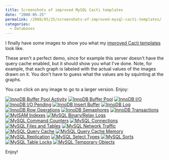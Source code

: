 ```yaml
---
title: Screenshots of improved MySQL Cacti templates
date: "2008-05-25"
permalink: /2008/05/25/screenshots-of-improved-mysql-cacti-templates/
categories:
  - Databases
---
```

<p>I finally have some images to show you what my <a href="http://code.google.com/p/mysql-cacti-templates/">improved Cacti templates</a> look like.</p>

<p>These aren't a perfect demo, since for example this server doesn't have the query cache enabled, but it should show you what I've done.  Note, for example, that each graph is labeled  with the actual values of the images drawn on it.  You don't have to guess what the values are by squinting at the graphs.</p>

<p>You can click on any image to go to a larger version.  Enjoy:</p>

<p><a href='http://www.xaprb.com/blog/wp-content/uploads/2008/05/graph_image_016.png' title='InnoDB Buffer Pool Activity'><img src='http://www.xaprb.com/blog/wp-content/uploads/2008/05/graph_image_016.thumbnail.png' alt='InnoDB Buffer Pool Activity' /></a>
<a href='http://www.xaprb.com/blog/wp-content/uploads/2008/05/graph_image_022.png' title='InnoDB Buffer Pool'><img src='http://www.xaprb.com/blog/wp-content/uploads/2008/05/graph_image_022.thumbnail.png' alt='InnoDB Buffer Pool' /></a>
<a href='http://www.xaprb.com/blog/wp-content/uploads/2008/05/graph_image_003.png' title='InnoDB I/O'><img src='http://www.xaprb.com/blog/wp-content/uploads/2008/05/graph_image_003.thumbnail.png' alt='InnoDB I/O' /></a>
<a href='http://www.xaprb.com/blog/wp-content/uploads/2008/05/graph_image_005.png' title='InnoDB I/O Pending'><img src='http://www.xaprb.com/blog/wp-content/uploads/2008/05/graph_image_005.thumbnail.png' alt='InnoDB I/O Pending' /></a>
<a href='http://www.xaprb.com/blog/wp-content/uploads/2008/05/graph_image_012.png' title='InnoDB Insert Buffer'><img src='http://www.xaprb.com/blog/wp-content/uploads/2008/05/graph_image_012.thumbnail.png' alt='InnoDB Insert Buffer' /></a>
<a href='http://www.xaprb.com/blog/wp-content/uploads/2008/05/graph_image_024.png' title='InnoDB Log'><img src='http://www.xaprb.com/blog/wp-content/uploads/2008/05/graph_image_024.thumbnail.png' alt='InnoDB Log' /></a>
<a href='http://www.xaprb.com/blog/wp-content/uploads/2008/05/graph_image_002.png' title='InnoDB Row Operations'><img src='http://www.xaprb.com/blog/wp-content/uploads/2008/05/graph_image_002.thumbnail.png' alt='InnoDB Row Operations' /></a>
<a href='http://www.xaprb.com/blog/wp-content/uploads/2008/05/graph_image_017.png' title='InnoDB Semaphores'><img src='http://www.xaprb.com/blog/wp-content/uploads/2008/05/graph_image_017.thumbnail.png' alt='InnoDB Semaphores' /></a>
<a href='http://www.xaprb.com/blog/wp-content/uploads/2008/05/graph_image_006.png' title='InnoDB Transactions'><img src='http://www.xaprb.com/blog/wp-content/uploads/2008/05/graph_image_006.thumbnail.png' alt='InnoDB Transactions' /></a>
<a href='http://www.xaprb.com/blog/wp-content/uploads/2008/05/graph_image_021.png' title='MyISAM Indexes'><img src='http://www.xaprb.com/blog/wp-content/uploads/2008/05/graph_image_021.thumbnail.png' alt='MyISAM Indexes' /></a>
<a href='http://www.xaprb.com/blog/wp-content/uploads/2008/05/graph_image_013.png' title='MySQL Binary/Relay Logs'><img src='http://www.xaprb.com/blog/wp-content/uploads/2008/05/graph_image_013.thumbnail.png' alt='MySQL Binary/Relay Logs' /></a>
<a href='http://www.xaprb.com/blog/wp-content/uploads/2008/05/graph_image_010.png' title='MySQL Command Counters'><img src='http://www.xaprb.com/blog/wp-content/uploads/2008/05/graph_image_010.thumbnail.png' alt='MySQL Command Counters' /></a>
<a href='http://www.xaprb.com/blog/wp-content/uploads/2008/05/graph_image_020.png' title='MySQL Connections'><img src='http://www.xaprb.com/blog/wp-content/uploads/2008/05/graph_image_020.thumbnail.png' alt='MySQL Connections' /></a>
<a href='http://www.xaprb.com/blog/wp-content/uploads/2008/05/graph_image_004.png' title='MySQL Files and Tables'><img src='http://www.xaprb.com/blog/wp-content/uploads/2008/05/graph_image_004.thumbnail.png' alt='MySQL Files and Tables' /></a>
<a href='http://www.xaprb.com/blog/wp-content/uploads/2008/05/graph_image_023.png' title='MySQL Network Traffic'><img src='http://www.xaprb.com/blog/wp-content/uploads/2008/05/graph_image_023.thumbnail.png' alt='MySQL Network Traffic' /></a>
<a href='http://www.xaprb.com/blog/wp-content/uploads/2008/05/graph_image_014.png' title='MySQL Query Cache'><img src='http://www.xaprb.com/blog/wp-content/uploads/2008/05/graph_image_014.thumbnail.png' alt='MySQL Query Cache' /></a>
<a href='http://www.xaprb.com/blog/wp-content/uploads/2008/05/graph_image_026.png' title='MySQL Query Cache Memory'><img src='http://www.xaprb.com/blog/wp-content/uploads/2008/05/graph_image_026.thumbnail.png' alt='MySQL Query Cache Memory' /></a>
<a href='http://www.xaprb.com/blog/wp-content/uploads/2008/05/graph_image_015.png' title='MySQL Replication'><img src='http://www.xaprb.com/blog/wp-content/uploads/2008/05/graph_image_015.thumbnail.png' alt='MySQL Replication' /></a>
<a href='http://www.xaprb.com/blog/wp-content/uploads/2008/05/graph_image_019.png' title='MySQL Select Types'><img src='http://www.xaprb.com/blog/wp-content/uploads/2008/05/graph_image_019.thumbnail.png' alt='MySQL Select Types' /></a>
<a href='http://www.xaprb.com/blog/wp-content/uploads/2008/05/graph_image_007.png' title='MySQL Sorts'><img src='http://www.xaprb.com/blog/wp-content/uploads/2008/05/graph_image_007.thumbnail.png' alt='MySQL Sorts' /></a>
<a href='http://www.xaprb.com/blog/wp-content/uploads/2008/05/graph_image_011.png' title='MySQL Table Locks'><img src='http://www.xaprb.com/blog/wp-content/uploads/2008/05/graph_image_011.thumbnail.png' alt='MySQL Table Locks' /></a>
<a href='http://www.xaprb.com/blog/wp-content/uploads/2008/05/graph_image_025.png' title='MySQL Temporary Objects'><img src='http://www.xaprb.com/blog/wp-content/uploads/2008/05/graph_image_025.thumbnail.png' alt='MySQL Temporary Objects' /></a></p>

<p>Enjoy!</p>
